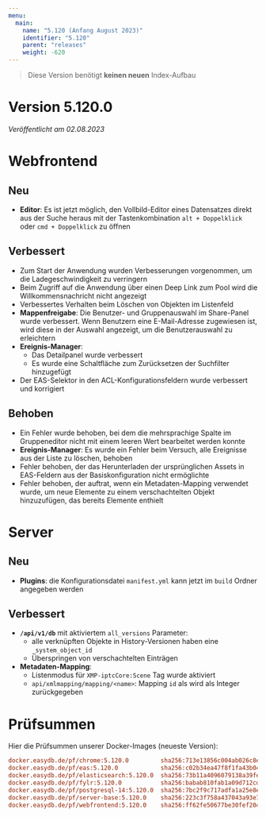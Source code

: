 ```yaml
---
menu:
  main:
    name: "5.120 (Anfang August 2023)"
    identifier: "5.120"
    parent: "releases"
    weight: -620
---
```


> Diese Version benötigt **keinen neuen** Index-Aufbau

# Version 5.120.0

*Veröffentlicht am 02.08.2023*


# Webfrontend

## Neu

* **Editor**: Es ist jetzt möglich, den Vollbild-Editor eines Datensatzes direkt aus der Suche heraus mit der Tastenkombination `alt + Doppelklick` oder `cmd + Doppelklick` zu öffnen

## Verbessert

* Zum Start der Anwendung wurden Verbesserungen vorgenommen, um die Ladegeschwindigkeit zu verringern
* Beim Zugriff auf die Anwendung über einen Deep Link zum Pool wird die Willkommensnachricht nicht angezeigt
* Verbessertes Verhalten beim Löschen von Objekten im Listenfeld
* **Mappenfreigabe**: Die Benutzer- und Gruppenauswahl im Share-Panel wurde verbessert. Wenn Benutzern eine E-Mail-Adresse zugewiesen ist, wird diese in der Auswahl angezeigt, um die Benutzerauswahl zu erleichtern
* **Ereignis-Manager**:
  * Das Detailpanel wurde verbessert
  * Es wurde eine Schaltfläche zum Zurücksetzen der Suchfilter hinzugefügt
* Der EAS-Selektor in den ACL-Konfigurationsfeldern wurde verbessert und korrigiert

## Behoben

* Ein Fehler wurde behoben, bei dem die mehrsprachige Spalte im Gruppeneditor nicht mit einem leeren Wert bearbeitet werden konnte
* **Ereignis-Manager**: Es wurde ein Fehler beim Versuch, alle Ereignisse aus der Liste zu löschen, behoben
* Fehler behoben, der das Herunterladen der ursprünglichen Assets in EAS-Feldern aus der Basiskonfiguration nicht ermöglichte
* Fehler behoben, der auftrat, wenn ein Metadaten-Mapping verwendet wurde, um neue Elemente zu einem verschachtelten Objekt hinzuzufügen, das bereits Elemente enthielt

# Server

## Neu

* **Plugins**: die Konfigurationsdatei `manifest.yml` kann jetzt im `build` Ordner angegeben werden

## Verbessert

* **`/api/v1/db`** mit aktiviertem `all_versions` Parameter:
  * alle verknüpften Objekte in History-Versionen haben eine `_system_object_id`
  * Überspringen von verschachtelten Einträgen
* **Metadaten-Mapping**:
  * Listenmodus für `XMP-iptcCore:Scene` Tag wurde aktiviert
  * `api/xmlmapping/mapping/<name>`: Mapping `id` als wird als Integer zurückgegeben

# Prüfsummen

Hier die Prüfsummen unserer Docker-Images (neueste Version):

```ini
docker.easydb.de/pf/chrome:5.120.0         sha256:713e13856c004ab026c8e7258dfd6a299b67ed1b57650b88488f5c47c64af6d5
docker.easydb.de/pf/eas:5.120.0            sha256:c02b34ea47f8f1fa43b042ad760f3f85667aafb10d03369f8b02de0df071423a
docker.easydb.de/pf/elasticsearch:5.120.0  sha256:73b11a4096079138a39fe92e1967c5f6b6e00c982e20cb54da34bc7727b6586c
docker.easydb.de/pf/fylr:5.120.0           sha256:babab810fab1a09d712cd97497b587f974073f3889ad263a90c37c815c767c60
docker.easydb.de/pf/postgresql-14:5.120.0  sha256:7bc2f9c717adfa1a25e8efb08936b245c6bbb70bca3105b3ea023447a62e7487
docker.easydb.de/pf/server-base:5.120.0    sha256:223c3f758a437043a93e70e7342b06fb06e7274bae4c46e31bf3c90f38a7dcb0
docker.easydb.de/pf/webfrontend:5.120.0    sha256:ff62fe50677be30fef2041f5b25d62f2039c9596294def4971ba5537636ba8d0
```
